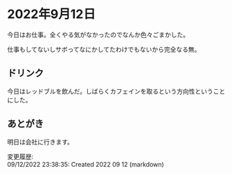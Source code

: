 # 2022年9月12日

今日はお仕事。全くやる気がなかったのでなんか色々ごまかした。

仕事もしてないしサボってなにかしてたわけでもないから完全なる無。

## ドリンク

今日はレッドブルを飲んだ。しばらくカフェインを取るという方向性ということにした。

## あとがき

明日は会社に行きます。

変更履歴:  
09/12/2022 23:38:35: Created 2022 09 12 (markdown)  
